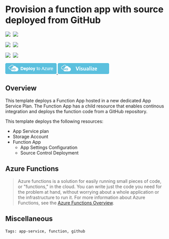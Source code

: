 # Provision a function app with source deployed from GitHub

<IMG SRC="https://azurequickstartsservice.blob.core.windows.net/badges/201-function-app-dedicated-github-deploy/PublicLastTestDate.svg" />&nbsp;
<IMG SRC="https://azurequickstartsservice.blob.core.windows.net/badges/201-function-app-dedicated-github-deploy/PublicDeployment.svg" />&nbsp;

<IMG SRC="https://azurequickstartsservice.blob.core.windows.net/badges/201-function-app-dedicated-github-deploy/FairfaxLastTestDate.svg" />&nbsp;
<IMG SRC="https://azurequickstartsservice.blob.core.windows.net/badges/201-function-app-dedicated-github-deploy/FairfaxDeployment.svg" />&nbsp;

<IMG SRC="https://azurequickstartsservice.blob.core.windows.net/badges/201-function-app-dedicated-github-deploy/BestPracticeResult.svg" />&nbsp;
<IMG SRC="https://azurequickstartsservice.blob.core.windows.net/badges/201-function-app-dedicated-github-deploy/CredScanResult.svg" />&nbsp;

<a href="https://portal.azure.com/#create/Microsoft.Template/uri/https%3A%2F%2Fraw.githubusercontent.com%2Fazure%2Fazure-quickstart-templates%2Fmaster%2F201-function-app-dedicated-github-deploy%2Fazuredeploy.json" target="_blank">
    <img src="https://raw.githubusercontent.com/Azure/azure-quickstart-templates/master/1-CONTRIBUTION-GUIDE/images/deploytoazure.png"/>
</a>
<a href="http://armviz.io/#/?load=https%3A%2F%2Fraw.githubusercontent.com%2FAzure%2Fazure-quickstart-templates%2Fmaster%2F201-function-app-dedicated-github-deploy%2Fazuredeploy.json" target="_blank">
    <img src="https://raw.githubusercontent.com/Azure/azure-quickstart-templates/master/1-CONTRIBUTION-GUIDE/images/visualizebutton.png"/>
</a>

## Overview

This template deploys a Function App hosted in a new dedicated App Service Plan. The Function App has a child resource that enables continous integration and deploys the function code from a GitHub repository.

This template deploys the following resources:

- App Service plan
- Storage Account
- Function App
    - App Settings Configuration
    - Source Control Deployment

## Azure Functions

> Azure functions is a solution for easily running small pieces of code, or "functions," in the cloud. You can write just the code you need for the problem at hand, without worrying about a whole application or the infrastructure to run it. For more information about Azure Functions, see the [Azure Functions Overview](https://azure.microsoft.com/en-us/documentation/articles/functions-overview/).

## Miscellaneous

``Tags: app-service, function, github``

